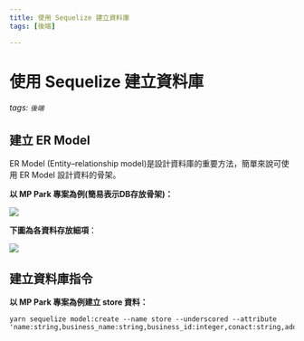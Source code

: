 ```yaml
---
title: 使用 Sequelize 建立資料庫
tags: [後端]

---
```


# 使用 Sequelize 建立資料庫
###### tags: `後端`
## 建立 ER Model
ER Model (Entity–relationship model)是設計資料庫的重要方法，簡單來說可使用 ER Model 設計資料的骨架。

**以 MP Park 專案為例(簡易表示DB存放骨架)：**

![](https://i.imgur.com/zVAJvZ0.png)


**下圖為各資料存放細項**：

![](https://i.imgur.com/bupSfUN.png)

## 建立資料庫指令
**以 MP Park 專案為例建立 store 資料：**
```
yarn sequelize model:create --name store --underscored --attribute 'name:string,business_name:string,business_id:integer,conact:string,address:text'
```
